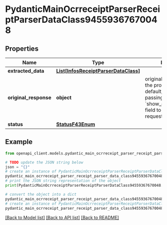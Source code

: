 # PydanticMainOcrreceiptParserReceiptParserDataClass94559367670048


## Properties

Name | Type | Description | Notes
------------ | ------------- | ------------- | -------------
**extracted_data** | [**List[InfosReceiptParserDataClass]**](InfosReceiptParserDataClass.md) |  | [optional] 
**original_response** | **object** | original response sent by the provider, hidden by default, show it by passing the &#x60;show_original_response&#x60; field to &#x60;true&#x60; in your request | [optional] 
**status** | [**StatusF43Enum**](StatusF43Enum.md) |  | 

## Example

```python
from openapi_client.models.pydantic_main_ocrreceipt_parser_receipt_parser_data_class94559367670048 import PydanticMainOcrreceiptParserReceiptParserDataClass94559367670048

# TODO update the JSON string below
json = "{}"
# create an instance of PydanticMainOcrreceiptParserReceiptParserDataClass94559367670048 from a JSON string
pydantic_main_ocrreceipt_parser_receipt_parser_data_class94559367670048_instance = PydanticMainOcrreceiptParserReceiptParserDataClass94559367670048.from_json(json)
# print the JSON string representation of the object
print(PydanticMainOcrreceiptParserReceiptParserDataClass94559367670048.to_json())

# convert the object into a dict
pydantic_main_ocrreceipt_parser_receipt_parser_data_class94559367670048_dict = pydantic_main_ocrreceipt_parser_receipt_parser_data_class94559367670048_instance.to_dict()
# create an instance of PydanticMainOcrreceiptParserReceiptParserDataClass94559367670048 from a dict
pydantic_main_ocrreceipt_parser_receipt_parser_data_class94559367670048_form_dict = pydantic_main_ocrreceipt_parser_receipt_parser_data_class94559367670048.from_dict(pydantic_main_ocrreceipt_parser_receipt_parser_data_class94559367670048_dict)
```
[[Back to Model list]](../README.md#documentation-for-models) [[Back to API list]](../README.md#documentation-for-api-endpoints) [[Back to README]](../README.md)


